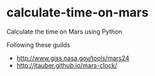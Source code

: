 # calculate-time-on-mars
Calculate the time on Mars using Python

Following these guilds
- http://www.giss.nasa.gov/tools/mars24
- http://jtauber.github.io/mars-clock/
